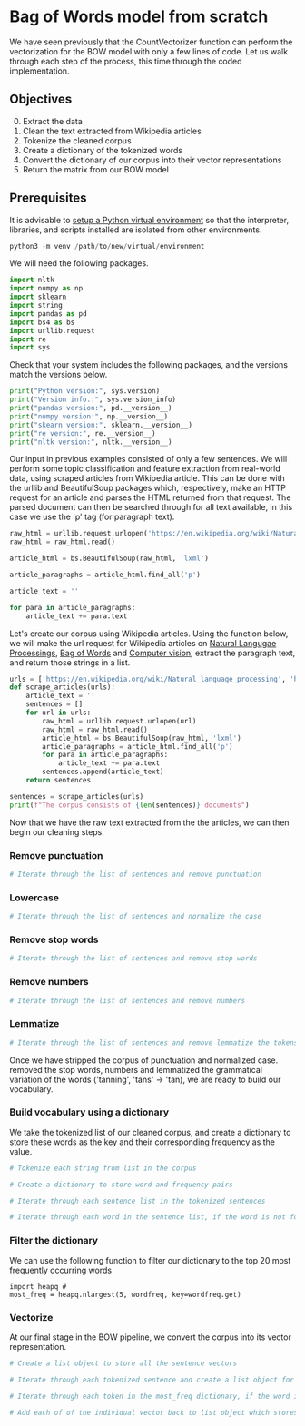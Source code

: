 # Bag of Words model from scratch

We have seen previously that the CountVectorizer function can perform the vectorization for the BOW model with only a few lines of code. Let us walk through each step of the process, this time through the coded implementation. 

## Objectives
0. Extract the data
1. Clean the text extracted from Wikipedia articles
2. Tokenize the cleaned corpus
3. Create a dictionary of the tokenized words
4. Convert the dictionary of our corpus into their vector representations
5. Return the matrix from our BOW model

## Prerequisites

It is advisable to [setup a Python virtual environment](https://docs.python.org/3/library/venv.html) so that the interpreter, libraries, and scripts installed are isolated from other environments.

```python
python3 -m venv /path/to/new/virtual/environment
```

We will need the following packages.
```python
import nltk  
import numpy as np  
import sklearn
import string
import pandas as pd
import bs4 as bs  
import urllib.request  
import re
import sys
```
Check that your system includes the following packages, and the versions match the versions below.

```python
print("Python version:", sys.version)
print("Version info.:", sys.version_info)
print("pandas version:", pd.__version__)
print("numpy version:", np.__version__)
print("skearn version:", sklearn.__version__)
print("re version:", re.__version__)
print("nltk version:", nltk.__version__)
```

Our input in previous examples consisted of only a few sentences. We will perform some topic classification and feature extraction from real-world data, using scraped articles from Wikipedia article. This can be done with the urllib and BeautifulSoup packages which, respectively, make an HTTP request for an article and parses the HTML returned from that request. The parsed document can then be searched through for all text available, in this case we use the 'p' tag (for paragraph text).

```python
raw_html = urllib.request.urlopen('https://en.wikipedia.org/wiki/Natural_language_processing')  
raw_html = raw_html.read()

article_html = bs.BeautifulSoup(raw_html, 'lxml')

article_paragraphs = article_html.find_all('p')

article_text = ''

for para in article_paragraphs:  
    article_text += para.text
```

Let's create our corpus using Wikipedia articles. Using the function below, we will make the url request for Wikipedia articles on [Natural Langugae Processings](https://en.wikipedia.org/wiki/Natural_angugae_processing), [Bag of Words](https://en.wikipedia.org/wiki/Bag-of-words_model) and [Computer vision](https://en.wikipedia.org/wiki/Computer_vision), extract the paragraph text, and return those strings in a list.

```python
urls = ['https://en.wikipedia.org/wiki/Natural_language_processing', 'https://en.wikipedia.org/wiki/Bag_of_words', 'https://en.wikipedia.org/wiki/Computer_vision']
def scrape_articles(urls):
    article_text = ''
    sentences = []
    for url in urls:
        raw_html = urllib.request.urlopen(url)  
        raw_html = raw_html.read()
        article_html = bs.BeautifulSoup(raw_html, 'lxml')
        article_paragraphs = article_html.find_all('p')
        for para in article_paragraphs:  
            article_text += para.text
        sentences.append(article_text)
    return sentences

sentences = scrape_articles(urls)
print(f"The corpus consists of {len(sentences)} documents")
```

Now that we have the raw text extracted from the the articles, we can then begin our cleaning steps.

### Remove punctuation

```python
# Iterate through the list of sentences and remove punctuation
```

### Lowercase

```python
# Iterate through the list of sentences and normalize the case
```

### Remove stop words

```python
# Iterate through the list of sentences and remove stop words
```

### Remove numbers

```python
# Iterate through the list of sentences and remove numbers

```

### Lemmatize

```python
# Iterate through the list of sentences and remove lemmatize the tokens

```
Once we have stripped the corpus of punctuation and normalized case. removed the stop words, numbers and lemmatized the grammatical variation of the words  ('tanning', 'tans' -> 'tan), we are ready to build our vocabulary.


### Build vocabulary using a dictionary
We take the tokenized list of our cleaned corpus, and create a dictionary to store these words as the key and their corresponding frequency as the value.

```python
# Tokenize each string from list in the corpus

# Create a dictionary to store word and frequency pairs

# Iterate through each sentence list in the tokenized sentences

# Iterate through each word in the sentence list, if the word is not found in the dictionary keys, add to dictionary; if the word is found in the dictionary, increment the value count of its frequency by 1. 

```

### Filter the dictionary

We can use the following function to filter our dictionary to the top 20 most frequently occurring words
```
import heapq # 
most_freq = heapq.nlargest(5, wordfreq, key=wordfreq.get)
```

### Vectorize
At our final stage in the BOW pipeline, we convert the corpus into its vector representation. 
```python
# Create a list object to store all the sentence vectors

# Iterate through each tokenized sentence and create a list object for each sentence vector

# Iterate through each token in the most_freq dictionary, if the word is not found in the dictionary keys, add to dictionary; if the word is found in the tokens for the sentence, append 1 to the individual sentence vector, otherwise append 0. 

# Add each of of the individual vector back to list object which stores all sentence vectors to represent as a matrix
```
